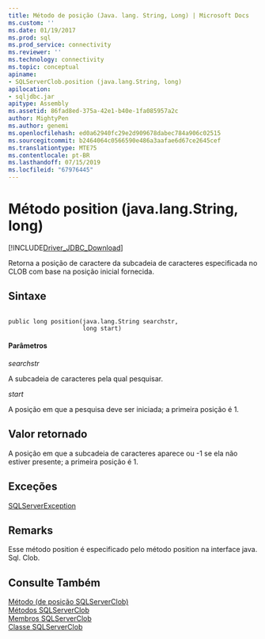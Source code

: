 ```yaml
---
title: Método de posição (Java. lang. String, Long) | Microsoft Docs
ms.custom: ''
ms.date: 01/19/2017
ms.prod: sql
ms.prod_service: connectivity
ms.reviewer: ''
ms.technology: connectivity
ms.topic: conceptual
apiname:
- SQLServerClob.position (java.lang.String, long)
apilocation:
- sqljdbc.jar
apitype: Assembly
ms.assetid: 86fad8ed-375a-42e1-b40e-1fa085957a2c
author: MightyPen
ms.author: genemi
ms.openlocfilehash: ed0a62940fc29e2d909678dabec784a906c02515
ms.sourcegitcommit: b2464064c0566590e486a3aafae6d67ce2645cef
ms.translationtype: MTE75
ms.contentlocale: pt-BR
ms.lasthandoff: 07/15/2019
ms.locfileid: "67976445"
---
```

# <a name="position-method-javalangstring-long"></a>Método position (java.lang.String, long)
[!INCLUDE[Driver_JDBC_Download](../../../includes/driver_jdbc_download.md)]

  Retorna a posição de caractere da subcadeia de caracteres especificada no CLOB com base na posição inicial fornecida.  
  
## <a name="syntax"></a>Sintaxe  
  
```  
  
public long position(java.lang.String searchstr,  
                     long start)  
```  
  
#### <a name="parameters"></a>Parâmetros  
 *searchstr*  
  
 A subcadeia de caracteres pela qual pesquisar.  
  
 *start*  
  
 A posição em que a pesquisa deve ser iniciada; a primeira posição é 1.  
  
## <a name="return-value"></a>Valor retornado  
 A posição em que a subcadeia de caracteres aparece ou -1 se ela não estiver presente; a primeira posição é 1.  
  
## <a name="exceptions"></a>Exceções  
 [SQLServerException](../../../connect/jdbc/reference/sqlserverexception-class.md)  
  
## <a name="remarks"></a>Remarks  
 Esse método position é especificado pelo método position na interface java. Sql. Clob.  
  
## <a name="see-also"></a>Consulte Também  
 [Método &#40;de posição SQLServerClob&#41;](../../../connect/jdbc/reference/position-method-sqlserverclob.md)   
 [Métodos SQLServerClob](../../../connect/jdbc/reference/sqlserverclob-methods.md)   
 [Membros SQLServerClob](../../../connect/jdbc/reference/sqlserverclob-members.md)   
 [Classe SQLServerClob](../../../connect/jdbc/reference/sqlserverclob-class.md)  
  
  
